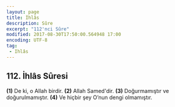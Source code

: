```yaml
---
layout: page
title: İhlâs
description: Sûre
excerpt: "112'nci Sûre"
modified: 2017-08-30T17:50:00.564948 17:00
encoding: UTF-8
tag: 
 - Ihlâs
---
```


## 112. İhlâs Sûresi

**(1)** De ki, o Allah birdir.
**(2)** Allah Samed'dir.
**(3)** Doğurmamıştır ve doğurulmamıştır.
**(4)** Ve hiçbir şey O’nun dengi olmamıştır.
